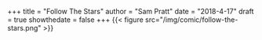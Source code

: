 +++
title = "Follow The Stars"
author = "Sam Pratt"
date = "2018-4-17"
draft = true
showthedate = false
+++
{{< figure src="/img/comic/follow-the-stars.png" >}}